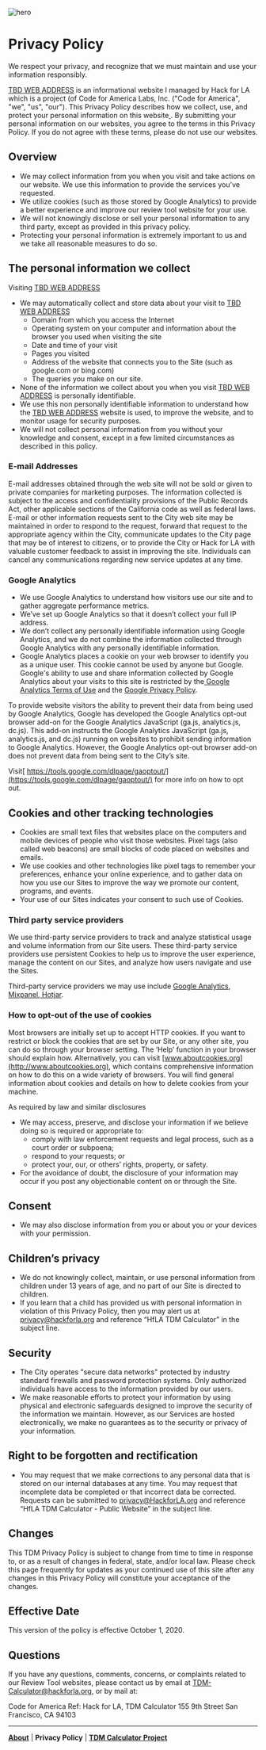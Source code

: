 ![hero](https://user-images.githubusercontent.com/37763229/111244665-8e25f780-85c0-11eb-954b-298f8ffdf248.png)

# Privacy Policy
We respect your privacy, and recognize that we must maintain and use your information responsibly.

<span style="text-decoration:underline;">TBD WEB ADDRESS</span> is an informational website l managed by Hack for LA which is a project (of Code for America Labs, Inc. ("Code for America", "we", "us", "our"). This Privacy Policy describes how we collect, use, and protect your personal information on this website[ ](https://311-data.org). By submitting your personal information on our websites, you agree to the terms in this Privacy Policy. If you do not agree with these terms, please do not use our websites.


## Overview
*   We may collect information from you when you visit and take actions on our website. We use this information to provide the services you've requested.
*   We utilize cookies (such as those stored by Google Analytics) to provide a better experience and improve our review tool website for your use.
*   We will not knowingly disclose or sell your personal information to any third party, except as provided in this privacy policy.
*   Protecting your personal information is extremely important to us and we take all reasonable measures to do so.


## The personal information we collect
Visiting <span style="text-decoration:underline;">TBD WEB ADDRESS</span>

*   We may automatically collect and store data about your visit to <span style="text-decoration:underline;">TBD WEB ADDRESS</span>
    *   Domain from which you access the Internet
    *   Operating system on your computer and information about the browser you used when visiting the site
    *   Date and time of your visit
    *   Pages you visited
    *   Address of the website that connects you to the Site (such as google.com or bing.com)
    *   The queries you make on our site.
*   None of the information we collect about you when you visit <span style="text-decoration:underline;">TBD WEB ADDRESS</span> is personally identifiable.
*   We use this non personally identifiable information to understand how the <span style="text-decoration:underline;">TBD WEB ADDRESS</span> website is used, to improve the website, and to monitor usage for security purposes.
*   We will not collect personal information from you without your knowledge and consent, except in a few limited circumstances as described in this policy.


### E-mail Addresses
E-mail addresses obtained through the web site will not be sold or given to private companies for marketing purposes. The information collected is subject to the access and confidentiality provisions of the Public Records Act, other applicable sections of the California code as well as federal laws. E-mail or other information requests sent to the City web site may be maintained in order to respond to the request, forward that request to the appropriate agency within the City, communicate updates to the City page that may be of interest to citizens, or to provide the City or Hack for LA with valuable customer feedback to assist in improving the site. Individuals can cancel any communications regarding new service updates at any time.


### Google Analytics
*   We use Google Analytics to understand how visitors use our site and to gather aggregate performance metrics.
*   We’ve set up Google Analytics so that it doesn’t collect your full IP address.
*   We don’t collect any personally identifiable information using Google Analytics, and we do not combine the information collected through Google Analytics with any personally identifiable information.
*   Google Analytics places a cookie on your web browser to identify you as a unique user. This cookie cannot be used by anyone but Google. Google's ability to use and share information collected by Google Analytics about your visits to this site is restricted by the[ Google Analytics Terms of Use](http://www.google.com/analytics/terms/us.html) and the [Google Privacy Policy](http://www.google.com/policies/privacy/).

To provide website visitors the ability to prevent their data from being used by Google Analytics, Google has developed the Google Analytics opt-out browser add-on for the Google Analytics JavaScript (ga.js, analytics.js, dc.js). This add-on instructs the Google Analytics JavaScript (ga.js, analytics.js, and dc.js) running on websites to prohibit sending information to Google Analytics. However, the Google Analytics opt-out browser add-on does not prevent data from being sent to the City’s site.

Visit[ https://tools.google.com/dlpage/gaoptout/](https://tools.google.com/dlpage/gaoptout/) for more info on how to opt out.

## Cookies and other tracking technologies
*   Cookies are small text files that websites place on the computers and mobile devices of people who visit those websites. Pixel tags (also called web beacons) are small blocks of code placed on websites and emails.
*   We use cookies and other technologies like pixel tags to remember your preferences, enhance your online experience, and to gather data on how you use our Sites to improve the way we promote our content, programs, and events.
*   Your use of our Sites indicates your consent to such use of Cookies.

### Third party service providers
We use third-party service providers to track and analyze statistical usage and volume information from our Site users. These third-party service providers use persistent Cookies to help us to improve the user experience, manage the content on our Sites, and analyze how users navigate and use the Sites.

Third-party service providers we may use include [Google Analytics](https://analytics.google.com/),[ Mixpanel](https://mixpanel.com/),[ Hotjar](https://www.hotjar.com/).

### How to opt-out of the use of cookies
Most browsers are initially set up to accept HTTP cookies. If you want to restrict or block the cookies that are set by our Site, or any other site, you can do so through your browser setting. The ‘Help’ function in your browser should explain how. Alternatively, you can visit [www.aboutcookies.org](http://www.aboutcookies.org), which contains comprehensive information on how to do this on a wide variety of browsers. You will find general information about cookies and details on how to delete cookies from your machine.

As required by law and similar disclosures
*   We may access, preserve, and disclose your information if we believe doing so is required or appropriate to:
    *   comply with law enforcement requests and legal process, such as a court order or subpoena;
    *   respond to your requests; or
    *   protect your, our, or others’ rights, property, or safety.
*   For the avoidance of doubt, the disclosure of your information may occur if you post any objectionable content on or through the Site.

## Consent
*   We may also disclose information from you or about you or your devices with your permission.

## Children’s privacy
*   We do not knowingly collect, maintain, or use personal information from children under 13 years of age, and no part of our Site is directed to children.
*   If you learn that a child has provided us with personal information in violation of this Privacy Policy, then you may alert us at [privacy@hackforla.org](mailto:privacy@hackforla.org) and reference “HfLA TDM Calculator” in the subject line.

## Security
*   The City operates "secure data networks" protected by industry standard firewalls and password protection systems. Only authorized individuals have access to the information provided by our users.
*   We make reasonable efforts to protect your information by using physical and electronic safeguards designed to improve the security of the information we maintain. However, as our Services are hosted electronically, we make no guarantees as to the security or privacy of your information.

## Right to be forgotten and rectification
*   You may request that we make corrections to any personal data that is stored on our internal databases at any time. You may request that incomplete data be completed or that incorrect data be corrected. Requests can be submitted to [privacy@HackforLA.org](mailto:privacy@HackforLa.org) and reference “HfLA TDM Calculator - Public Website” in the subject line.

## Changes
This TDM Privacy Policy is subject to change from time to time in response to, or as a result of changes in federal, state, and/or local law. Please check this page frequently for updates as your continued use of this site after any changes in this Privacy Policy will constitute your acceptance of the changes.

## Effective Date
This version of the policy is effective October 1, 2020.

## Questions
If you have any questions, comments, concerns, or complaints related to our Review Tool websites, please contact us by email at TDM-Calculator@hackforla.org, or by mail at:

Code for America
Ref: Hack for LA, TDM Calculator
155 9th Street
San Francisco, CA 94103

___

[**About**](/)  |  **Privacy Policy** |  [**TDM Calculator Project**](https://www.hackforla.org/projects/tdm-calculator)
